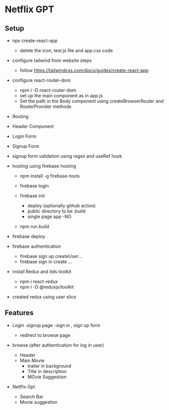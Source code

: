 # Netflix GPT

## Setup
- npx create-react-app
    - delete the icon, test.js file and app.css code

- configure tailwind from website steps
    - follow https://tailwindcss.com/docs/guides/create-react-app

- configure react-router-dom
    - npm i -D react-router-dom
    - set up the main component as <Body /> in app.js
    - Set the path in the Body component using createBrowserRouter and RouterProvider methods
- Routing
- Header Component
- Login Form
- Signup Form
- signup form validation using regex and useRef hook
- hosting using firebase hosting
    - npm install -g firebase-tools
    - firebase login
    - firebase init
        - deploy  (optionally github action)
        - public directory to be :build
        - single page app -NO
    
    - npm run build
- firebase deploy
- firebase authentication
    -  firebase sign up createUser... 
    -  firebase sign in create ...
-  install Redux and itds toolkit
    - npm i react-redux
    - npm i -D @reduxjs/toolkit 
- created redux using user slice

## Features
-   Login .signup page
    -sign in , sign up form 
    - redirect to browse page

-   browse (after authentication for log in user)
    - Header
    - Main Movie
        - trailer in background
        - Title in description
        - MOvie Suggestion
-   Netlfix Gpt
    -   Search Bar
    -   Movie suggestion